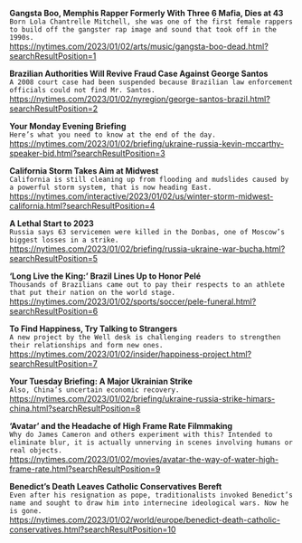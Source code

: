 **Gangsta Boo, Memphis Rapper Formerly With Three 6 Mafia, Dies at 43**\
`Born Lola Chantrelle Mitchell, she was one of the first female rappers to build off the gangster rap image and sound that took off in the 1990s.`\
https://nytimes.com/2023/01/02/arts/music/gangsta-boo-dead.html?searchResultPosition=1

**Brazilian Authorities Will Revive Fraud Case Against George Santos**\
`A 2008 court case had been suspended because Brazilian law enforcement officials could not find Mr. Santos.`\
https://nytimes.com/2023/01/02/nyregion/george-santos-brazil.html?searchResultPosition=2

**Your Monday Evening Briefing**\
`Here’s what you need to know at the end of the day.`\
https://nytimes.com/2023/01/02/briefing/ukraine-russia-kevin-mccarthy-speaker-bid.html?searchResultPosition=3

**California Storm Takes Aim at Midwest**\
`California is still cleaning up from flooding and mudslides caused by a powerful storm system, that is now heading East.`\
https://nytimes.com/interactive/2023/01/02/us/winter-storm-midwest-california.html?searchResultPosition=4

**A Lethal Start to 2023**\
`Russia says 63 servicemen were killed in the Donbas, one of Moscow’s biggest losses in a strike.`\
https://nytimes.com/2023/01/02/briefing/russia-ukraine-war-bucha.html?searchResultPosition=5

**‘Long Live the King:’ Brazil Lines Up to Honor Pelé**\
`Thousands of Brazilians came out to pay their respects to an athlete that put their nation on the world stage.`\
https://nytimes.com/2023/01/02/sports/soccer/pele-funeral.html?searchResultPosition=6

**To Find Happiness, Try Talking to Strangers**\
`A new project by the Well desk is challenging readers to strengthen their relationships and form new ones.`\
https://nytimes.com/2023/01/02/insider/happiness-project.html?searchResultPosition=7

**Your Tuesday Briefing: A Major Ukrainian Strike**\
`Also, China’s uncertain economic recovery.`\
https://nytimes.com/2023/01/02/briefing/ukraine-russia-strike-himars-china.html?searchResultPosition=8

**‘Avatar’ and the Headache of High Frame Rate Filmmaking**\
`Why do James Cameron and others experiment with this? Intended to eliminate blur, it is actually unnerving in scenes involving humans or real objects.`\
https://nytimes.com/2023/01/02/movies/avatar-the-way-of-water-high-frame-rate.html?searchResultPosition=9

**Benedict’s Death Leaves Catholic Conservatives Bereft**\
`Even after his resignation as pope, traditionalists invoked Benedict’s name and sought to draw him into internecine ideological wars. Now he is gone.`\
https://nytimes.com/2023/01/02/world/europe/benedict-death-catholic-conservatives.html?searchResultPosition=10

